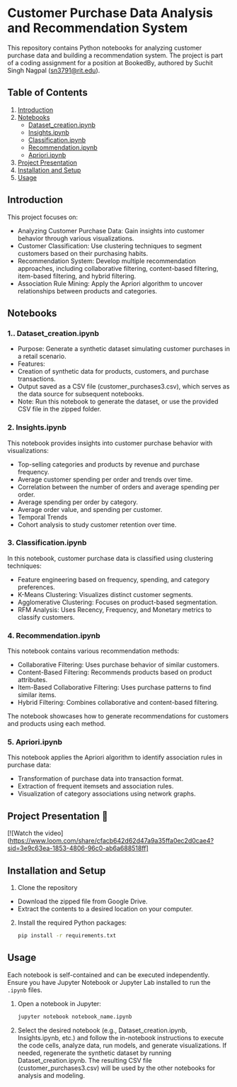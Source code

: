 # Customer Purchase Data Analysis and Recommendation System

This repository contains Python notebooks for analyzing customer purchase data and building a recommendation system. The project is part of a coding assignment for a position at BookedBy, authored by Suchit Singh Nagpal (sn3791@rit.edu).

## Table of Contents

1. [Introduction](#introduction)
2. [Notebooks](#notebooks)
   - [Dataset_creation.ipynb](#1-dataset_creationipynb)
   - [Insights.ipynb](#2-insightsipynb)
   - [Classification.ipynb](#3-classificationipynb)
   - [Recommendation.ipynb](#4-recommendationipynb)
   - [Apriori.ipynb](#5-aprioripy)
3. [Project Presentation](#video)
4. [Installation and Setup](#installation-and-setup)
5. [Usage](#usage)

## Introduction
This project focuses on:
- Analyzing Customer Purchase Data: Gain insights into customer behavior through various visualizations.
- Customer Classification: Use clustering techniques to segment customers based on their purchasing habits.
- Recommendation System: Develop multiple recommendation approaches, including collaborative filtering, content-based filtering, item-based filtering, and hybrid filtering.
- Association Rule Mining: Apply the Apriori algorithm to uncover relationships between products and categories.

## Notebooks

### 1.. Dataset_creation.ipynb

- Purpose: Generate a synthetic dataset simulating customer purchases in a retail scenario.
- Features: 
- Creation of synthetic data for products, customers, and purchase transactions.
- Output saved as a CSV file (customer_purchases3.csv), which serves as the data source for subsequent notebooks.
- Note: Run this notebook to generate the dataset, or use the provided CSV file in the zipped folder.


### 2. Insights.ipynb

This notebook provides insights into customer purchase behavior with visualizations:
- Top-selling categories and products by revenue and purchase frequency.
- Average customer spending per order and trends over time.
- Correlation between the number of orders and average spending per order.
- Average spending per order by category.
- Average order value, and spending per customer.
- Temporal Trends
- Cohort analysis to study customer retention over time.

### 3. Classification.ipynb

In this notebook, customer purchase data is classified using clustering techniques:
- Feature engineering based on frequency, spending, and category preferences.
- K-Means Clustering: Visualizes distinct customer segments.
- Agglomerative Clustering: Focuses on product-based segmentation.
- RFM Analysis: Uses Recency, Frequency, and Monetary metrics to classify customers.

### 4. Recommendation.ipynb

This notebook contains various recommendation methods:
- Collaborative Filtering: Uses purchase behavior of similar customers.
- Content-Based Filtering: Recommends products based on product attributes.
- Item-Based Collaborative Filtering: Uses purchase patterns to find similar items.
- Hybrid Filtering: Combines collaborative and content-based filtering.

The notebook showcases how to generate recommendations for customers and products using each method.


### 5. Apriori.ipynb

This notebook applies the Apriori algorithm to identify association rules in purchase data:
- Transformation of purchase data into transaction format.
- Extraction of frequent itemsets and association rules.
- Visualization of category associations using network graphs.

## Project Presentation 🎥
[![Watch the video](https://www.loom.com/share/cfacb642d62d47a9a35ffa0ec2d0cae4?sid=3e9c63ea-1853-4806-96c0-ab6a688518ff]

## Installation and Setup

1. Clone the repository
- Download the zipped file from Google Drive.
- Extract the contents to a desired location on your computer.

2. Install the required Python packages:
   ```bash
   pip install -r requirements.txt
   ```

## Usage

Each notebook is self-contained and can be executed independently. Ensure you have Jupyter Notebook or Jupyter Lab installed to run the `.ipynb` files.

1. Open a notebook in Jupyter:
   ```bash
   jupyter notebook notebook_name.ipynb
   ```

2.  Select the desired notebook (e.g., Dataset_creation.ipynb, Insights.ipynb, etc.) and follow the in-notebook instructions to execute the code cells, analyze data, run models, and generate visualizations.
If needed, regenerate the synthetic dataset by running Dataset_creation.ipynb. The resulting CSV file (customer_purchases3.csv) will be used by the other notebooks for analysis and modeling.
